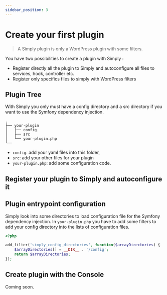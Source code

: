 ```yaml
---
sidebar_position: 3
---
```

# Create your first plugin
> A Simply plugin is only a WordPress plugin with some filters.

You have two possibilities to create a plugin with Simply : 
- Register directly all the plugin to Simply and autoconfigure all files to services, hook, controller etc.
- Register only specifics files to simply with WordPress filters

## Plugin Tree
With Simply you only must have a config directory and a src directory if you want to use the Symfony dependency injection.
```
.
├── your-plugin
│   ├── config
│   ├── src
│   └── your-plugin.php
└──
```
- `config`: add your yaml files into this folder,
- `src`: add your other files for your plugin
- `your-plugin.php`: add some configuration code.

## Register your plugin to Simply and autoconfigure it



## Plugin entrypoint configuration
Simply look into some directories to load configuration file for the Symfony dependency injection.
In `your-plugin.php` you have to add some filters to add your config directory into the lists of configuration files.

```php title='plugins/your-plugin/your-plugin.php'
<?php

add_filter('simply_config_directories', function($arrayDirectories) {
    $arrayDirectories[] = __DIR__ . '/config';
    return $arrayDirectories;
});
```

## Create plugin with the Console
Coming soon.

